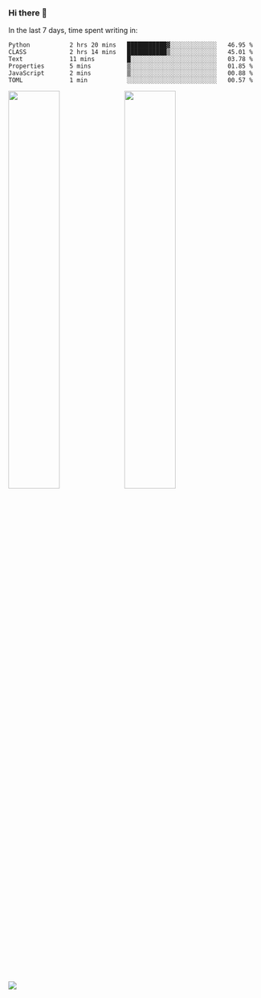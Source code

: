 ### Hi there 👋

In the last 7 days, time spent writing in:

<!--START_SECTION:waka-->

```text
Python           2 hrs 20 mins   ███████████▓░░░░░░░░░░░░░   46.95 %
CLASS            2 hrs 14 mins   ███████████▒░░░░░░░░░░░░░   45.01 %
Text             11 mins         █░░░░░░░░░░░░░░░░░░░░░░░░   03.78 %
Properties       5 mins          ▒░░░░░░░░░░░░░░░░░░░░░░░░   01.85 %
JavaScript       2 mins          ▒░░░░░░░░░░░░░░░░░░░░░░░░   00.88 %
TOML             1 min           ░░░░░░░░░░░░░░░░░░░░░░░░░   00.57 %
```

<!--END_SECTION:waka-->

<img src="https://wakatime.com/share/@jimtje/5d0c92de-08f8-4a72-8f2f-6a9693d1e318.svg" width=45% height=45%> <img src="https://wakatime.com/share/@jimtje/501498ae-bda5-4da7-a89d-b40bcdd5556d.svg" width=45% height=45%>

![](https://hit.yhype.me/github/profile?user_id=43537315)
